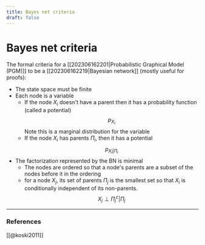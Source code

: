```yaml
---
title: Bayes net criteria
draft: false
---
```

# Bayes net criteria
The formal criteria for a [[202306162201|Probabilistic Graphical Model (PGM)]] to be a [[202306162219|Bayesian network]] (mostly useful for proofs):

- The state space must be finite
- Each node is a variable 
	- If the node $X_i$ doesn't have a parent then it has a probability function (called a potential) $$p_{X_i}$$ Note this is a marginal distribution for the variable
	- If the node $X_i$ has parents $\Pi_i$, then it has a potential $$p_{X_i|\Pi_i}$$
- The factorization represented by the BN is minimal
	- The nodes are ordered so that a node's parents are a subset of the nodes before it in the ordering
	- for a node $X_j$, its set of parents $\Pi_j$ is the smallest set so that $X_i$ is conditionally independent of its non-parents. $$X_j \perp \Pi_j^c | \Pi_j$$
 
 
---
### References
[[@koski2011]]
